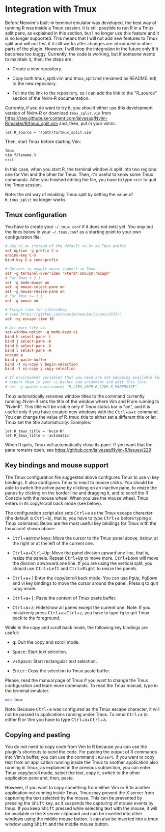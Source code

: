 # Integration with Tmux

Before Neovim's built-in terminal emulator was developed, the best way of
running R was inside a Tmux session. It is still possible to run R in a Tmux
split pane, as explained in this section, but I no longer use this feature and
it is no longer supported. This means that I will not add new features to Tmux
split and will not test if it still works after changes are introduced in
other parts of the plugin. However, I will drop the integration in the future
only if it becomes too buggy. Currently, the code is working, but if someone
wants to maintain it, then, the steps are:

  - Create a new repository.

  - Copy both tmux_split.vim and tmux_split.md (renamed as README.md) to the
    new repository.

  - Tell me the link to the repository, so I can add the link to the "R_source"
    section of the Nvim-R documentation.

Currently, if you do want to try it, you should either use this development
version of Nvim-R or download `tmux_split.vim` from
<https://raw.githubusercontent.com/jalvesaq/Nvim-R/master/R/tmux_split.vim>
and, then, put in your vimrc:

```vim
let R_source = '/path/to/tmux_split.vim'
```


Then, start Tmux before starting Vim:

```sh
tmux
vim filename.R
exit
```

In this case, when you start R, the terminal window is split into two regions:
one for Vim and the other for Tmux. Then, it's useful to know some Tmux
commands. After you finished editing the file, you have to type `exit` to quit
the Tmux session.

Note: the old way of enabling Tmux split by setting the value of
`R_tmux_split` no longer works.

## Tmux configuration

You have to create your `~/.tmux.conf` if it does not exist yet. You may put
the lines below in your `~/.tmux.conf` as a starting point to your own
configuration file:

```tmux.conf
# Use <C-a> instead of the default <C-b> as Tmux prefix
set-option -g prefix C-a
unbind-key C-b
bind-key C-a send-prefix

# Options to enable mouse support in Tmux
set -g terminal-overrides 'xterm*:smcup@:rmcup@'
# For Tmux < 2.1
set -g mode-mouse on
set -g mouse-select-pane on
set -g mouse-resize-pane on
# For Tmux >= 2.1
set -g mouse on

# Escape time for libtermkey
# (see https://github.com/neovim/neovim/issues/2035):
set -sg escape-time 10

# Act more like vi:
set-window-option -g mode-keys vi
bind h select-pane -L
bind j select-pane -D
bind k select-pane -U
bind l select-pane -R
unbind p
bind p paste-buffer
bind -t vi-copy v begin-selection
bind -t vi-copy y copy-selection

# If environment variables that you need are not becoming available for R,
# export them in your ~/.bashrc and uncomment and edit this line:
# set -g update-environment "R_LIBS_USER R_LIBS R_PAPERSIZE"
```

Tmux automatically renames window titles to the command currently running.
Nvim-R sets the title of the window where Vim and R are running to "NvimR".
This title will be visible only if Tmux status bar is "on", and it is useful
only if you have created new windows with the
<kbd>Ctrl</kbd>+<kbd>a</kbd>+<kbd>c</kbd> command. You can change the value of
R_tmux_title to either set a different title or let Tmux set the title
automatically. Examples:

```vim
let R_tmux_title = 'Nvim-R'
let R_tmux_title = 'automatic'
```

When R quits, Tmux will automatically close its pane. If you want that the
pane remains open, see <https://github.com/jalvesaq/Nvim-R/issues/229>


## Key bindings and mouse support

The Tmux configuration file suggested above configures Tmux to use vi key
bindings. It also configures Tmux to react to mouse clicks. You should be able
to switch the active pane by clicking on an inactive pane, to resize the panes
by clicking on the border line and dragging it, and to scroll the R Console
with the mouse wheel. When you use the mouse wheel, Tmux enters in its
copy/scroll back mode (see below).

The configuration script also sets <kbd>Ctrl</kbd>+<kbd>a</kbd> as the Tmux
escape character (the default is <kbd>Ctrl</kbd>+<kbd>b</kbd>), that is, you have
to type <kbd>Ctrl</kbd>+<kbd>a</kbd> before typing a Tmux command. Below are the
most useful key bindings for Tmux with the tmux.conf shown above:

- <kbd>Ctrl</kbd>+<kbd>a</kbd>arrow keys: Move the cursor to the Tmux panel
  above, below, at the right or at the left of the current one.

- <kbd>Ctrl</kbd>+<kbd>a</kbd>+<kbd>Ctrl</kbd>+<kbd>Up</kbd>: Move the panel
  division upward one line, that is, resize the panels. Repeat
  <kbd>Ctrl</kbd>+<kbd>Up</kbd> to move more. <kbd>Ctrl</kbd>+<kbd>Down</kbd>
  will move the division downward one line. If you are using the vertical
  split, you should use <kbd>Ctrl</kbd>+<kbd>Left</kbd> and
  <kbd>Ctrl</kbd>+<kbd>Right</kbd> to resize the panels.

- <kbd>Ctrl</kbd>+<kbd>a</kbd>+<kbd>[</kbd>:Enter the copy/scroll back mode.
  You can use <kbd>PgUp</kbd>, <kbd>PgDown</kbd> and vi key bindings to move
  the cursor around the panel. Press q to quit copy mode.

- <kbd>Ctrl</kbd>+<kbd>a</kbd>+<kbd>]</kbd>: Paste the content of Tmux paste
  buffer.

- <kbd>Ctrl</kbd>+<kbd>a</kbd>+<kbd>z</kbd>: Hide/show all panes except the
  current one. Note: If you mistakenly press
  <kbd>Ctrl</kbd>+<kbd>a</kbd>+<kbd>Ctrl</kbd>+<kbd>z</kbd>, you have to type
  `fg` to get Tmux back to the foreground.

While in the copy and scroll back mode, the following key bindings are useful:

- <kbd>q</kbd>: Quit the copy and scroll mode.

- <kbd>Space</kbd>: Start text selection.

- <kbd>v</kbd>+<kbd>Space</kbd>: Start rectangular text selection.

- <kbd>Enter</kbd>: Copy the selection to Tmux paste buffer.

Please, read the manual page of Tmux if you want to change the Tmux
configuration and learn more commands. To read the Tmux manual, type in the
terminal emulator:

```sh
man tmux
```

Note: Because <kbd>Ctrl</kbd>+<kbd>a</kbd> was configured as the Tmux escape
character, it will not be passed to applications running under Tmux. To send
<kbd>Ctrl</kbd>+<kbd>a</kbd> to either R or Vim you have to type
<kbd>Ctrl</kbd>+<kbd>a</kbd>+<kbd>Ctrl</kbd>+<kbd>a</kbd>.


## Copying and pasting

You do not need to copy code from Vim to R because you can use the plugin's
shortcuts to send the code. For pasting the output of R commands into Vim's
buffer, you can use the command `:Rinsert`. If you want to copy text from an
application running inside the Tmux to another application also running in
Tmux, as explained in the previous subsection, you can enter Tmux copy/scroll
mode, select the text, copy it, switch to the other application pane and,
then, paste.

However, if you want to copy something from either Vim or R to another
application not running inside Tmux, Tmux may prevent the X server from
capturing the text selected by the mouse. This can be prevented by pressing
the <kbd>Shift</kbd> key, as it suspends the capturing of mouse events by
tmux. If you keep <kbd>Shift</kbd> pressed while selecting text with the
mouse, it will be available in the X server clipboard and can be inserted into
other windows using the middle mouse button. It can also be inserted into a
tmux window using <kbd>Shift</kbd> and the middle mouse button.
